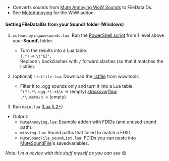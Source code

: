 * Converts sounds from [Mute Annoying WoW Sounds](https://www.curseforge.com/wow/addons/mute-wow-sounds) to FileDataIDs.
* See [MuteAnnoying](https://github.com/ketho-wow/MuteAnnoying) for the WoW addon.

#### Getting FileDataIDs from your Sound\ folder (Windows)
1. `muteannoyingwowsounds.lua`: Run the [PowerShell script](https://github.com/ketho-wow/MuteAnnoying-Converter/blob/master/src/muteannoyingwowsounds.ps1) from 1 level above your **Sound**\ folder.
    * Turn the results into a Lua table.  
      `(.*)` → `\t"$1",`  
      Replace `\` backslashes with `/` forward slashes (so that it matches the listfile).

2. (optional) `listfile.lua`: Download the [listfile](https://wow.tools/files/) from wow.tools.
    * Filter it to .ogg sounds only and turn it into a Lua table.  
      `^(?!.*\.ogg.*).+$\n` → (empty) [*stackoverflow*](https://stackoverflow.com/questions/7024214/how-to-use-a-regular-expression-to-remove-lines-without-a-word)  
      `.*\.meta\n` → (empty)

3. Run `main.lua` ([Lua 5.2+](http://luabinaries.sourceforge.net/download.html))

* Output:
    * `MuteAnnoying.lua`: Example addon with FDIDs (and unused sound path).
    * `missing.lua`: Sound paths that failed to match a FDID.
    * `MuteSoundFile_soundList.lua`: FDIDs you can paste into [MuteSoundFile](https://www.curseforge.com/wow/addons/mutesoundfile)'s savedvariables.

*Note: I'm a novice with this stuff myself as you can see* 😋
